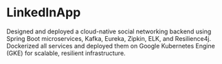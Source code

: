 # LinkedInApp
Designed and deployed a cloud-native social networking backend using Spring Boot microservices, Kafka, Eureka, Zipkin, ELK, and Resilience4j. Dockerized all services and deployed them on Google Kubernetes Engine (GKE) for scalable, resilient infrastructure.

